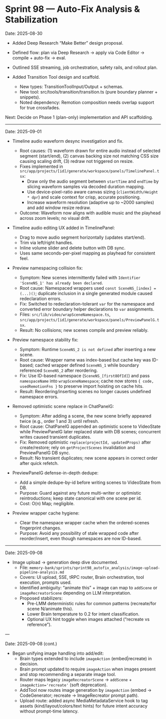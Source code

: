# Sprint 98 — Auto-Fix Analysis & Stabilization

Date: 2025-08-30

- Added Deep Research “Make Better” design proposal.
- Defined flow: plan via Deep Research → apply via Code Editor → compile + auto-fix → eval.
- Outlined SSE streaming, job orchestration, safety rails, and rollout plan.

- Added Transition Tool design and scaffold.
  - New types: TransitionToolInput/Output + schemas.
  - New tool: src/tools/transition/transition.ts (pure boundary planner + snippets).
  - Noted dependency: Remotion composition needs overlap support for true crossfades.

Next: Decide on Phase 1 (plan-only) implementation and API scaffolding.

---

Date: 2025-09-01

- Timeline audio waveform desync investigation and fix.
  - Root causes: (1) waveform drawn for entire audio instead of selected segment (start/end), (2) canvas backing size not matching CSS size causing scaling drift, (3) redraw not triggered on resize.
  - Fixes implemented in `src/app/projects/[id]/generate/workspace/panels/TimelinePanel.tsx`:
    - Draw only the audio segment between `startTime` and `endTime` by slicing waveform samples via decoded duration mapping.
    - Use device-pixel-ratio aware canvas sizing (`clientWidth/Height * dpr`) and scale context for crisp, accurate positioning.
    - Increase waveform resolution (adaptive up to ~2000 samples) and add window resize redraw.
  - Outcome: Waveform now aligns with audible music and the playhead across zoom levels; no visual drift.

- Timeline audio editing UX added in TimelinePanel:
  - Drag to move audio segment horizontally (updates start/end).
  - Trim via left/right handles.
  - Inline volume slider and delete button with DB sync.
  - Uses same seconds-per-pixel mapping as playhead for consistent feel.

- Preview namespacing collision fix:
  - Symptom: New scenes intermittently failed with `Identifier 'SceneNS_1' has already been declared`.
  - Root cause: Namespaced wrappers used `const SceneNS_[index] = (...)()`; duplicate inclusion in a single generated module caused redeclaration errors.
  - Fix: Switched to redeclaration-tolerant `var` for the namespace and converted error boundary helper declarations to `var` assignments.
  - Files: `src/lib/video/wrapSceneNamespace.ts`, `src/app/projects/[id]/generate/workspace/panels/PreviewPanelG.tsx`.
  - Result: No collisions; new scenes compile and preview reliably.

- Preview namespace stability fix:
  - Symptom: Runtime `SceneNS_2 is not defined` after inserting a new scene.
  - Root cause: Wrapper name was index-based but cache key was ID-based; cached wrapper defined `SceneNS_1` while boundary referenced `SceneNS_2` after reordering.
  - Fix: Use ID-based namespace (`SceneNS_[first8OfId]`) and pass `namespaceName` into `wrapSceneNamespace`; cache now stores `{ code, usedRemotionFns }` to preserve import hoisting on cache hits.
  - Result: Reordering/inserting scenes no longer causes undefined namespace errors.

- Removed optimistic scene replace in ChatPanelG:
  - Symptom: After adding a scene, the new scene briefly appeared twice (e.g., order 1 and 3) until refresh.
  - Root cause: ChatPanelG appended an optimistic scene to VideoState while PreviewPanelG later replaced state with DB scenes; concurrent writes caused transient duplicates.
  - Fix: Removed optimistic `replace(projectId, updatedProps)` after create/restore; rely on `getProjectScenes` invalidation and PreviewPanelG DB sync.
  - Result: No transient duplicates; new scene appears in correct order after quick refetch.

- PreviewPanelG defense-in-depth dedupe:
  - Add a simple dedupe-by-id before writing scenes to VideoState from DB.
  - Purpose: Guard against any future multi-writer or optimistic reintroductions; keep state canonical with one scene per id.
  - Cost: O(n) Map; negligible.

- Preview wrapper cache hygiene:
  - Clear the namespace wrapper cache when the ordered-scenes fingerprint changes.
  - Purpose: Avoid any possibility of stale wrapped code after reorder/insert, even though namespaces are now ID-based.

---

Date: 2025-09-08

- Image upload → generation deep dive documented.
  - File: `memory-bank/sprints/sprint98_autofix_analysis/image-upload-pipeline-analysis.md`
  - Covers: UI upload, SSE, tRPC router, Brain orchestration, tool execution, prompts used.
  - Identified ambiguity: “animate this” + image can map to `addScene` or `imageRecreatorScene` depending on LLM interpretation.
  - Proposed stabilizers:
    - Pre-LMM deterministic rules for common patterns (recreate/for scene N/animate this).
    - Lower Brain temperature to 0.2 for intent classification.
    - Optional UX hint toggle when images attached (“recreate vs reference”).

—

Date: 2025-09-08 (cont.)

- Began unifying image handling into add/edit:
  - Brain types extended to include `imageAction` (embed|recreate) in decision.
  - Brain prompt updated to require `imageAction` when images present and stop recommending a separate image tool.
  - Router maps legacy `imageRecreatorScene` → `addScene` + `imageAction='recreate'` (soft deprecation).
  - AddTool now routes image generation by `imageAction` (embed → CodeGenerator; recreate → ImageRecreator prompt path).
  - Upload route: added async MediaMetadataService hook to tag assets (kind/layout/colors/text hints) for future intent accuracy without prompt-time latency.
